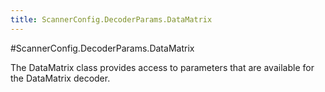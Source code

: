 ```yaml
---
title: ScannerConfig.DecoderParams.DataMatrix
---
```

#ScannerConfig.DecoderParams.DataMatrix

The DataMatrix class provides access to parameters that are available
 for the DataMatrix decoder.

